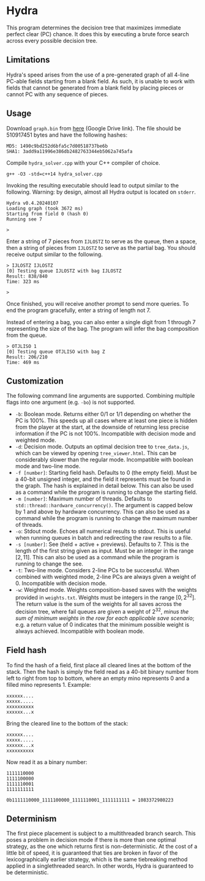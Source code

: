 # Hydra
This program determines the decision tree that maximizes immediate perfect clear (PC) chance. It does this by executing a brute force search across every possible decision tree.

## Limitations

Hydra's speed arises from the use of a pre-generated graph of all 4-line PC-able fields starting from a blank field. As such, it is unable to work with fields that cannot be generated from a blank field by placing pieces or cannot PC with any sequence of pieces.

## Usage

Download `graph.bin` from [here](https://drive.google.com/file/d/1XEYrDFhatN-McOcpTpWuAYq8ubyanJtq/view?usp=sharing) (Google Drive link). The file should be 510917451 bytes and have the following hashes:

    MD5: 1490c9bd252d6bfa5c7d00518737be6b
    SHA1: 3add9a11996e386db2482763344eb5062a745afa

Compile `hydra_solver.cpp` with your C++ compiler of choice.

    g++ -O3 -std=c++14 hydra_solver.cpp

Invoking the resulting executable should lead to output similar to the following. Warning: by design, almost all Hydra output is located on `stderr`.

    Hydra v0.4.20240107
    Loading graph (took 3672 ms)
    Starting from field 0 (hash 0)
    Running see 7

    >

Enter a string of 7 pieces from `IJLOSTZ` to serve as the queue, then a space, then a string of pieces from `IJLOSTZ` to serve as the partial bag. You should receive output similar to the following.

    > IJLOSTZ IJLOSTZ
    [0] Testing queue IJLOSTZ with bag IJLOSTZ
    Result: 838/840
    Time: 323 ms

    >

Once finished, you will receive another prompt to send more queries. To end the program gracefully, enter a string of length not 7.

Instead of entering a bag, you can also enter a single digit from 1 through 7 representing the size of the bag. The program will infer the bag composition from the queue.

    > OTJLISO 1
    [0] Testing queue OTJLISO with bag Z
    Result: 206/210
    Time: 469 ms

## Customization

The following command line arguments are supported. Combining multiple flags into one argument (e.g. `-bo`) is not supported.

* `-b`: Boolean mode. Returns either 0/1 or 1/1 depending on whether the PC is 100%. This speeds up all cases where at least one piece is hidden from the player at the start, at the downside of returning less precise information if the PC is not 100%. Incompatible with decision mode and weighted mode.
* `-d`: Decision mode. Outputs an optimal decision tree to `tree_data.js`, which can be viewed by opening `tree_viewer.html`. This can be considerably slower than the regular mode. Incompatible with boolean mode and two-line mode.
* `-f [number]`: Starting field hash. Defaults to 0 (the empty field). Must be a 40-bit unsigned integer, and the field it represents must be found in the graph. The hash is explained in detail below. This can also be used as a command while the program is running to change the starting field.
* `-m [number]`: Maximum number of threads. Defaults to `std::thread::hardware_concurrency()`. The argument is capped below by 1 and above by hardware concurrency. This can also be used as a command while the program is running to change the maximum number of threads.
* `-o`: Stdout mode. Echoes all numerical results to stdout. This is useful when running queues in batch and redirecting the raw results to a file.
* `-s [number]`: See (held + active + previews). Defaults to 7. This is the length of the first string given as input. Must be an integer in the range $[2, 11]$. This can also be used as a command while the program is running to change the see.
* `-t`: Two-line mode. Considers 2-line PCs to be successful. When combined with weighted mode, 2-line PCs are always given a weight of 0. Incompatible with decision mode.
* `-w`: Weighted mode. Weights composition-based saves with the weights provided in `weights.txt`. Weights must be integers in the range $[0, 2^{32}]$. The return value is the sum of the weights for all saves across the decision tree, where fail queues are given a weight of $2^{32}$, *minus the sum of minimum weights in the row for each applicable save scenario*; e.g. a return value of 0 indicates that the minimum possible weight is always achieved. Incompatible with boolean mode.

## Field hash

To find the hash of a field, first place all cleared lines at the bottom of the stack. Then the hash is simply the field read as a 40-bit binary number from left to right from top to bottom, where an empty mino represents 0 and a filled mino represents 1. Example:

    xxxxxx....
    xxxxx.....
    xxxxxxxxxx
    xxxxxx...x

Bring the cleared line to the bottom of the stack:

    xxxxxx....
    xxxxx.....
    xxxxxx...x
    xxxxxxxxxx

Now read it as a binary number:

    1111110000
    1111100000
    1111110001
    1111111111

    0b1111110000_1111100000_1111110001_1111111111 = 1083372980223

## Determinism

The first piece placement is subject to a multithreaded branch search. This poses a problem in decision mode if there is more than one optimal strategy, as the one which returns first is non-deterministic. At the cost of a little bit of speed, it is guaranteed that ties are broken in favor of the lexicographically earlier strategy, which is the same tiebreaking method applied in a singlethreaded search. In other words, Hydra is guaranteed to be deterministic.
